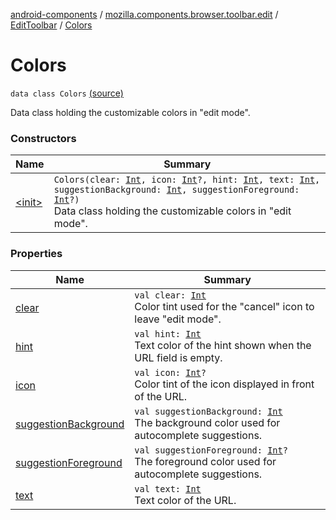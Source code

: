 [android-components](../../../index.md) / [mozilla.components.browser.toolbar.edit](../../index.md) / [EditToolbar](../index.md) / [Colors](./index.md)

# Colors

`data class Colors` [(source)](https://github.com/mozilla-mobile/android-components/blob/master/components/browser/toolbar/src/main/java/mozilla/components/browser/toolbar/edit/EditToolbar.kt#L68)

Data class holding the customizable colors in "edit mode".

### Constructors

| Name | Summary |
|---|---|
| [&lt;init&gt;](-init-.md) | `Colors(clear: `[`Int`](https://kotlinlang.org/api/latest/jvm/stdlib/kotlin/-int/index.html)`, icon: `[`Int`](https://kotlinlang.org/api/latest/jvm/stdlib/kotlin/-int/index.html)`?, hint: `[`Int`](https://kotlinlang.org/api/latest/jvm/stdlib/kotlin/-int/index.html)`, text: `[`Int`](https://kotlinlang.org/api/latest/jvm/stdlib/kotlin/-int/index.html)`, suggestionBackground: `[`Int`](https://kotlinlang.org/api/latest/jvm/stdlib/kotlin/-int/index.html)`, suggestionForeground: `[`Int`](https://kotlinlang.org/api/latest/jvm/stdlib/kotlin/-int/index.html)`?)`<br>Data class holding the customizable colors in "edit mode". |

### Properties

| Name | Summary |
|---|---|
| [clear](clear.md) | `val clear: `[`Int`](https://kotlinlang.org/api/latest/jvm/stdlib/kotlin/-int/index.html)<br>Color tint used for the "cancel" icon to leave "edit mode". |
| [hint](hint.md) | `val hint: `[`Int`](https://kotlinlang.org/api/latest/jvm/stdlib/kotlin/-int/index.html)<br>Text color of the hint shown when the URL field is empty. |
| [icon](icon.md) | `val icon: `[`Int`](https://kotlinlang.org/api/latest/jvm/stdlib/kotlin/-int/index.html)`?`<br>Color tint of the icon displayed in front of the URL. |
| [suggestionBackground](suggestion-background.md) | `val suggestionBackground: `[`Int`](https://kotlinlang.org/api/latest/jvm/stdlib/kotlin/-int/index.html)<br>The background color used for autocomplete suggestions. |
| [suggestionForeground](suggestion-foreground.md) | `val suggestionForeground: `[`Int`](https://kotlinlang.org/api/latest/jvm/stdlib/kotlin/-int/index.html)`?`<br>The foreground color used for autocomplete suggestions. |
| [text](text.md) | `val text: `[`Int`](https://kotlinlang.org/api/latest/jvm/stdlib/kotlin/-int/index.html)<br>Text color of the URL. |
